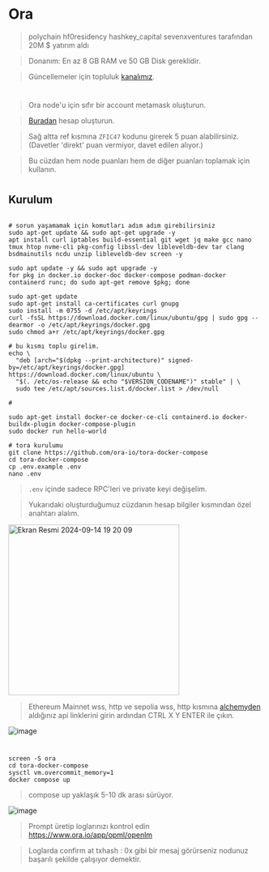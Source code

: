 # Ora

> polychain hf0residency hashkey_capital sevenxventures tarafından 20M $ yatırım aldı

> Donanım: En az 8 GB RAM ve 50 GB Disk gereklidir.

> Güncellemeler için topluluk [kanalımız](https://t.me/RuesAnnouncement).

#

> Ora node'u için sıfır bir account metamask oluşturun.

> [Buradan](https://www.ora.io/app/tasks/dashboard/) hesap oluşturun.

> Sağ altta ref kısmına `ZFIC47` kodunu girerek 5 puan alabilirsiniz. (Davetler 'direkt' puan vermiyor, davet edilen alıyor.)

> Bu cüzdan hem node puanları hem de diğer puanları toplamak için kullanın.

#

## Kurulum

```console

# sorun yaşamamak için komutları adım adım girebilirsiniz
sudo apt-get update && sudo apt-get upgrade -y
apt install curl iptables build-essential git wget jq make gcc nano tmux htop nvme-cli pkg-config libssl-dev libleveldb-dev tar clang bsdmainutils ncdu unzip libleveldb-dev screen -y

sudo apt update -y && sudo apt upgrade -y
for pkg in docker.io docker-doc docker-compose podman-docker containerd runc; do sudo apt-get remove $pkg; done

sudo apt-get update
sudo apt-get install ca-certificates curl gnupg
sudo install -m 0755 -d /etc/apt/keyrings
curl -fsSL https://download.docker.com/linux/ubuntu/gpg | sudo gpg --dearmor -o /etc/apt/keyrings/docker.gpg
sudo chmod a+r /etc/apt/keyrings/docker.gpg

# bu kısmı toplu girelim.
echo \
  "deb [arch="$(dpkg --print-architecture)" signed-by=/etc/apt/keyrings/docker.gpg] https://download.docker.com/linux/ubuntu \
  "$(. /etc/os-release && echo "$VERSION_CODENAME")" stable" | \
  sudo tee /etc/apt/sources.list.d/docker.list > /dev/null

#

sudo apt-get install docker-ce docker-ce-cli containerd.io docker-buildx-plugin docker-compose-plugin
sudo docker run hello-world
```

```console
# tora kurulumu
git clone https://github.com/ora-io/tora-docker-compose
cd tora-docker-compose
cp .env.example .env
nano .env
````

> `.env` içinde sadece RPC'leri ve private keyi değişelim.

> Yukarıdaki oluşturduğumuz cüzdanın hesap bilgiler kısmından özel anahtarı alalım.

<img width="337" alt="Ekran Resmi 2024-09-14 19 20 09" src="https://github.com/user-attachments/assets/fe908e3f-91c0-44c2-b0bb-8dcff31cb323">

> Ethereum Mainnet wss, http ve sepolia wss, http kısmına [alchemyden](https://dashboard.alchemy.com/) aldığınız api linklerini girin ardından CTRL X Y ENTER ile çıkın.

![image](https://github.com/user-attachments/assets/1c292743-8334-4b96-9dcc-9bf027f3f005)

#

```console
screen -S ora
cd tora-docker-compose
sysctl vm.overcommit_memory=1
docker compose up
```

> compose up yaklaşık 5-10 dk arası sürüyor.

![image](https://github.com/user-attachments/assets/071706d3-78fe-47e9-b5b5-470dcbef84a4)

> Prompt üretip loglarınızı kontrol edin https://www.ora.io/app/opml/openlm

> Loglarda confirm at txhash : 0x gibi bir mesaj görürseniz nodunuz başarılı şekilde çalışıyor demektir.







